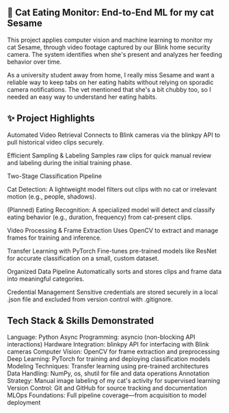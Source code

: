 ## 🐾 Cat Eating Monitor: End-to-End ML for my cat Sesame 
This project applies computer vision and machine learning to monitor my cat Sesame, through video footage captured by our Blink home security camera. The system identifies when she's present and analyzes her feeding behavior over time.

As a university student away from home, I really miss Sesame and want a reliable way to keep tabs on her eating habits without relying on sporadic camera notifications. The vet mentioned that she's a bit chubby too, so I needed an easy way to understand her eating habits.

## ✨ Project Highlights
Automated Video Retrieval
Connects to Blink cameras via the blinkpy API to pull historical video clips securely.

Efficient Sampling & Labeling
Samples raw clips for quick manual review and labeling during the initial training phase.

Two-Stage Classification Pipeline

Cat Detection: A lightweight model filters out clips with no cat or irrelevant motion (e.g., people, shadows).

(Planned) Eating Recognition: A specialized model will detect and classify eating behavior (e.g., duration, frequency) from cat-present clips.

Video Processing & Frame Extraction
Uses OpenCV to extract and manage frames for training and inference.

Transfer Learning with PyTorch
Fine-tunes pre-trained models like ResNet for accurate classification on a small, custom dataset.

Organized Data Pipeline
Automatically sorts and stores clips and frame data into meaningful categories.

Credential Management
Sensitive credentials are stored securely in a local .json file and excluded from version control with .gitignore.

## Tech Stack & Skills Demonstrated
Language: Python
Async Programming: asyncio (non-blocking API interactions)
Hardware Integration: blinkpy API for interfacing with Blink cameras
Computer Vision: OpenCV for frame extraction and preprocessing
Deep Learning: PyTorch for training and deploying classification models
Modeling Techniques: Transfer learning using pre-trained architectures
Data Handling: NumPy, os, shutil for file and data operations
Annotation Strategy: Manual image labeling of my cat's activity for supervised learning
Version Control: Git and GitHub for source tracking and documentation
MLOps Foundations: Full pipeline coverage—from acquisition to model deployment
